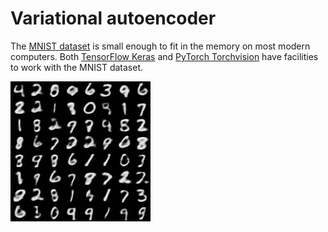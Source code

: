 # Variational autoencoder

The [MNIST dataset](http://yann.lecun.com/exdb/mnist/) is small enough to fit in the memory on most modern computers. Both [TensorFlow Keras](https://www.tensorflow.org/api_docs/python/tf/keras/datasets/mnist) and [PyTorch Torchvision](https://pytorch.org/vision/stable/datasets.html#mnist) have facilities to work with the MNIST dataset. 

<img src="../../docs/media/mnist_vae.gif" alt="alt text"/>